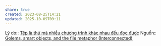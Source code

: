 ```yaml
---
share: true
created: 2023-08-25T14:21
updated: 2025-10-09T09:11
---
```

Lý do:: [Tệp là thứ mà nhiều chương trình khác nhau đều đọc được](./T%E1%BB%87p%20l%C3%A0%20th%E1%BB%A9%20m%C3%A0%20nhi%E1%BB%81u%20ch%C6%B0%C6%A1ng%20tr%C3%ACnh%20kh%C3%A1c%20nhau%20%C4%91%E1%BB%81u%20%C4%91%E1%BB%8Dc%20%C4%91%C6%B0%E1%BB%A3c.md)
Nguồn:: [Golems, smart objects, and the file metaphor (Interconnected)](https://interconnected.org/home/2021/02/01/golems)
